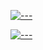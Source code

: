 <p align="center">
  
[![---](https://skillicons.dev/icons?i=blender,godot,figma,gamemakerstudio,haxeflixel,robloxstudio,unity,unreal)](https://skillicons.dev)
  
[![---](https://skillicons.dev/icons?i=lua,py,cs,cpp,java,html,css,js,ts)](https://skillicons.dev)

</p>


<!--
ART BELOW
!-->
